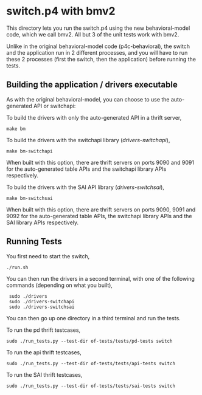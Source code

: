 switch.p4 with bmv2
===================

This directory lets you run the switch.p4 using the new behavioral-model code,
which we call bmv2. All but 3 of the unit tests work with bmv2.

Unlike in the original behavioral-model code (p4c-behavioral), the switch and
the application run in 2 different processes, and you will have to run these 2
processes (first the switch, then the application) before running the tests.

Building the application / drivers executable
---------------------------------------------

As with the original behavioral-model, you can choose to use the auto-generated
API or switchapi:

To build the drivers with only the auto-generated API in a thrift server,

    make bm

To build the drivers with the switchapi library (*drivers-switchapi*),

    make bm-switchapi

When built with this option, there are thrift servers on ports 9090 and 9091
for the auto-generated table APIs and the switchapi library APIs respectively.

To build the drivers with the SAI API library (*drivers-switchsai*),

    make bm-switchsai

When built with this option, there are thrift servers on ports 9090, 9091 and
9092 for the auto-generated table APIs, the switchapi library APIs and the SAI
library APIs respectively.

Running Tests
-------------

You first need to start the switch,

    ./run.sh

You can then run the drivers in a second terminal, with one of the following
commands (depending on what you built),

     sudo ./drivers
     sudo ./drivers-switchapi
     sudo ./drivers-switchsai

You can then go up one directory in a third terminal and run the tests.

To run the pd thrift testcases,

    sudo ./run_tests.py --test-dir of-tests/tests/pd-tests switch

To run the api thrift testcases,

    sudo ./run_tests.py --test-dir of-tests/tests/api-tests switch

To run the SAI thrift testcases,

    sudo ./run_tests.py --test-dir of-tests/tests/sai-tests switch
